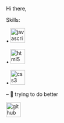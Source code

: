Hi there,

Skills:
<p> • <img src='https://cdn.jsdelivr.net/npm/simple-icons@3.0.1/icons/javascript.svg' alt='javascript' height='40'>
<p> • <img src='https://cdn.jsdelivr.net/npm/simple-icons@3.0.1/icons/html5.svg' alt='html5' height='40'>
<p> • <img src='https://cdn.jsdelivr.net/npm/simple-icons@3.0.1/icons/css3.svg' alt='css3' height='40'>

– 🔭 trying to do better

[<img src='https://cdn.jsdelivr.net/npm/simple-icons@3.0.1/icons/github.svg' alt='github' height='40'>](https://github.com/22ln) 

